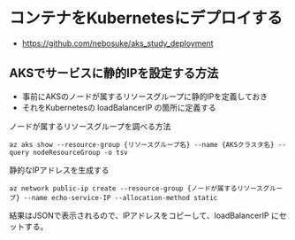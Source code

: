 # コンテナをKubernetesにデプロイする
- https://github.com/nebosuke/aks_study_deployment

## AKSでサービスに静的IPを設定する方法
- 事前にAKSのノードが属するリソースグループに静的IPを定義しておき
- それをKubernetesの loadBalancerIP の箇所に定義する

ノードが属するリソースグループを調べる方法
```
az aks show --resource-group {リソースグループ名} --name {AKSクラスタ名} --query nodeResourceGroup -o tsv
```

静的なIPアドレスを生成する
```
az network public-ip create --resource-group {ノードが属するリソースグループ} --name echo-service-IP --allocation-method static
```

結果はJSONで表示されるので、IPアドレスをコピーして、loadBalancerIP にセットする。